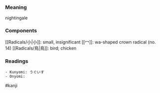 ### Meaning

nightingale

### Components

[[Radicals/小|小]]: small, insignificant [[冖]]: wa-shaped crown radical (no. 14) [[Radicals/鳥|鳥]]: bird; chicken

### Readings

```
- Kunyomi: うぐいす
- Onyomi: 
```

#kanji